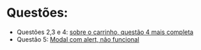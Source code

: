 # Questões:
* Questões 2,3 e 4: [sobre o carrinho, questão 4 mais completa](https://github.com/rickEDU/AlphaED/tree/main/React/ex3/q4)
* Questão 5: [Modal com alert, não funcional](https://github.com/rickEDU/AlphaED/tree/main/React/ex3/q5)
